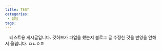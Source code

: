 ```yaml
---
title: TEST
categories:
 - 잡담
tags:
---
```


　테스트용 게시글입니다. 깃허브가 파업을 했는지 블로그 글 수정한 것을 반영을 안해서 올립니다. ㅁㄴㅇㄹ